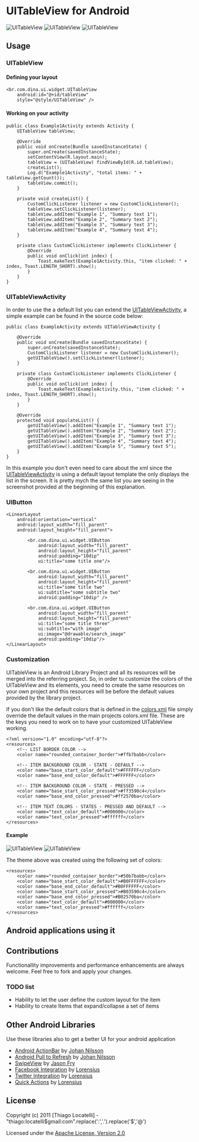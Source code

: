 # UITableView for Android

![UITableView](http://thiago.grem.io/img/github/uitable-view.png "UITableView")
![UITableView](http://thiago.grem.io/img/github/uitable-view3.png "UITableView")
![UITableView](http://thiago.grem.io/img/github/uitable-view4.png "UITableView")

## Usage

### UITableView

#### Defining your layout

    <br.com.dina.ui.widget.UITableView 
        android:id="@+id/tableView" 
        style="@style/UITableView" />

#### Working on your activity

	public class Example1Activity extends Activity {    
		UITableView tableView;
		
	    @Override
	    public void onCreate(Bundle savedInstanceState) {
	        super.onCreate(savedInstanceState);
	        setContentView(R.layout.main);        
	        tableView = (UITableView) findViewById(R.id.tableView);        
	        createList();        
	        Log.d("Example1Activity", "total items: " + tableView.getCount());        
	        tableView.commit();
	    }
	    
	    private void createList() {
	    	CustomClickListener listener = new CustomClickListener();
	    	tableView.setClickListener(listener);
	    	tableView.addItem("Example 1", "Summary text 1");
	    	tableView.addItem("Example 2", "Summary text 2");
	    	tableView.addItem("Example 3", "Summary text 3");
	    	tableView.addItem("Example 4", "Summary text 4");
	    }
	    
	    private class CustomClickListener implements ClickListener {
			@Override
			public void onClick(int index) {
				Toast.makeText(Example1Activity.this, "item clicked: " + index, Toast.LENGTH_SHORT).show();
			}    	
	    }    
	}

### UITableViewActivity

In order to use the a default list you can extend the [UITableViewActivity](https://github.com/thiagolocatelli/android-uitableview/blob/master/android-uitableview/src/br/com/dina/ui/activity/UITableViewActivity.java), a simple example can be found in the source code below:

	public class ExampleActivity extends UITableViewActivity {	
		
	    @Override
	    public void onCreate(Bundle savedInstanceState) {
	        super.onCreate(savedInstanceState);
	        CustomClickListener listener = new CustomClickListener();
	        getUITableView().setClickListener(listener);
	    }
	        
	    private class CustomClickListener implements ClickListener {	
			@Override
			public void onClick(int index) {
				Toast.makeText(ExampleActivity.this, "item clicked: " + index, Toast.LENGTH_SHORT).show();
			}	    	
	    }
	
		@Override
		protected void populateList() {
			getUITableView().addItem("Example 1", "Summary text 1");
			getUITableView().addItem("Example 2", "Summary text 2");
			getUITableView().addItem("Example 3", "Summary text 3");
			getUITableView().addItem("Example 4", "Summary text 4");
			getUITableView().addItem("Example 5", "Summary text 5");		
		}	    
	}

In this example you don't even need to care about the xml since the  [UITableViewActivity](https://github.com/thiagolocatelli/android-uitableview/blob/master/android-uitableview/src/br/com/dina/ui/activity/UITableViewActivity.java) is using a default layout template the only displays the list in the screen. It is pretty mych the same list you are seeing in the screenshot provided at the beginning of this explanation.

### UIButton

	<LinearLayout
		android:orientation="vertical"
		android:layout_width="fill_parent"  
		android:layout_height="fill_parent">	
	
			<br.com.dina.ui.widget.UIButton
				android:layout_width="fill_parent"  
				android:layout_height="fill_parent"
				android:padding="10dip"
				ui:title="some title one"/>

			<br.com.dina.ui.widget.UIButton
				android:layout_width="fill_parent"  
				android:layout_height="fill_parent"
				ui:title="some title two"
				ui:subtitle="some subtitle two"
				android:padding="10dip" />	
				
			<br.com.dina.ui.widget.UIButton
				android:layout_width="fill_parent"  
				android:layout_height="fill_parent"
				ui:title="some title three"
				ui:subtitle="with image"
				ui:image="@drawable/search_image"
				android:padding="10dip"/>    			    		
	</LinearLayout>

### Customization
UITableView is an Android Library Project and all its resources will be merged into the referring project. So, in order tu customize the colors of the UITableView and its elements, you need to create the same resources on your own project and this resources will be before the default values provided by the library project.

If you don't like the default colors that is defined in the [colors.xml](https://github.com/thiagolocatelli/android-uitableview/blob/master/android-uitableview/res/values/colors.xml) file simply override the default values in the main projects colors.xml file. These are the keys you need to work on to have your customized UITableView working.

    <?xml version="1.0" encoding="utf-8"?>
    <resources>	
        <!-- LIST BORDER COLOR -->
        <color name="rounded_container_border">#ffb7babb</color>

        <!-- ITEM BACKGROUND COLOR - STATE - DEFAULT -->
        <color name="base_start_color_default">#FFFFFF</color>
        <color name="base_end_color_default">#FFFFFF</color>
    	
        <!-- ITEM BACKGROUND COLOR - STATE - PRESSED -->
        <color name="base_start_color_pressed">#ff3590c4</color>
        <color name="base_end_color_pressed">#ff2570ba</color>
    
        <!-- ITEM TEXT COLORS - STATES - PRESSED AND DEFAULT -->
        <color name="text_color_default">#000000</color>
        <color name="text_color_pressed">#ffffff</color>			
    </resources> 

#### Example	

![UITableView](http://thiago.grem.io/img/github/uitable-view2.png "UITableView")
![UITableView](http://thiago.grem.io/img/github/uitable-view5.png "UITableView")

The theme above was created using the following set of colors:

	<resources>
		<color name="rounded_container_border">#50b7babb</color>
		<color name="base_start_color_default">#B0FFFFFF</color>
	    <color name="base_end_color_default">#B0FFFFFF</color>
		<color name="base_start_color_pressed">#B03590c4</color>
	    <color name="base_end_color_pressed">#B02570ba</color>
	    <color name="text_color_default">#000000</color>
	    <color name="text_color_pressed">#ffffff</color>   
	</resources>
	
## Android applications using it	
	
## Contributions

Functionallity improvements and performance enhancements are always welcome. Feel free to fork and apply your changes.

### TODO list

* Hability to let the user define the custom layout for the item
* Hability to create Items that expand/collapse a set of items

## Other Android Libraries

Use these libraries also to get a better UI for your android application

* [Android ActionBar](https://github.com/johannilsson/android-actionbar) by [Johan Nilsson](https://github.com/johannilsson)
* [Android Pull to Refresh](https://github.com/johannilsson/android-pulltorefresh) by [Johan Nilsson](https://github.com/johannilsson)
* [SwipeView](https://github.com/fry15/uk.co.jasonfry.android.tools) by [Jason Fry](https://github.com/fry15)
* [Facebook Integration](https://github.com/lorensiuswlt/AndroidFacebook) by [Lorensius](https://github.com/lorensiuswlt)
* [Twitter Integration](https://github.com/lorensiuswlt/AndroidTwitter) by [Lorensius](https://github.com/lorensiuswlt)
* [Quick Actions](https://github.com/lorensiuswlt/NewQuickAction) by [Lorensius](https://github.com/lorensiuswlt)



## License
Copyright (c) 2011 [Thiago Locatelli] - "thiago:locatelli$gmail:com".replace(':','.').replace('$','@')

Licensed under the [Apache License, Version 2.0](http://www.apache.org/licenses/LICENSE-2.0.html)